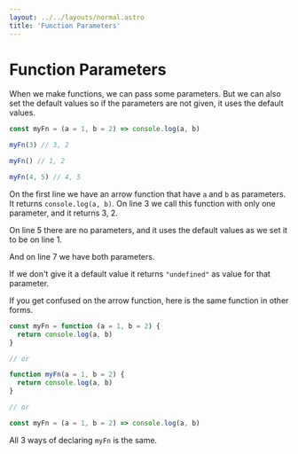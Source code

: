 ```yaml
---
layout: ../../layouts/normal.astro
title: 'Function Parameters'
---
```


# Function Parameters

When we make functions, we can pass some parameters.
But we can also set the default values so if the parameters are not given, it uses the default values.

```javascript
const myFn = (a = 1, b = 2) => console.log(a, b)

myFn(3) // 3, 2

myFn() // 1, 2

myFn(4, 5) // 4, 5
```

On the first line we have an arrow function that have `a` and `b` as parameters.
It returns `console.log(a, b)`.
On line 3 we call this function with only one parameter, and it returns 3, 2.

On line 5 there are no parameters, and it uses the default values as we set it to be on line 1.

And on line 7 we have both parameters.

If we don't give it a default value it returns `"undefined"` as value for that parameter.

If you get confused on the arrow function, here is the same function in other forms.

```javascript
const myFn = function (a = 1, b = 2) {
  return console.log(a, b)
}

// or

function myFn(a = 1, b = 2) {
  return console.log(a, b)
}

// or

const myFn = (a = 1, b = 2) => console.log(a, b)
```

All 3 ways of declaring `myFn` is the same.
